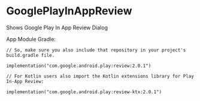 # GooglePlayInAppReview

Shows Google Play In App Review Dialog

App Module Gradle:

    // So, make sure you also include that repository in your project's build.gradle file.
    
    implementation("com.google.android.play:review:2.0.1")

    // For Kotlin users also import the Kotlin extensions library for Play In-App Review:
    
    implementation("com.google.android.play:review-ktx:2.0.1")
